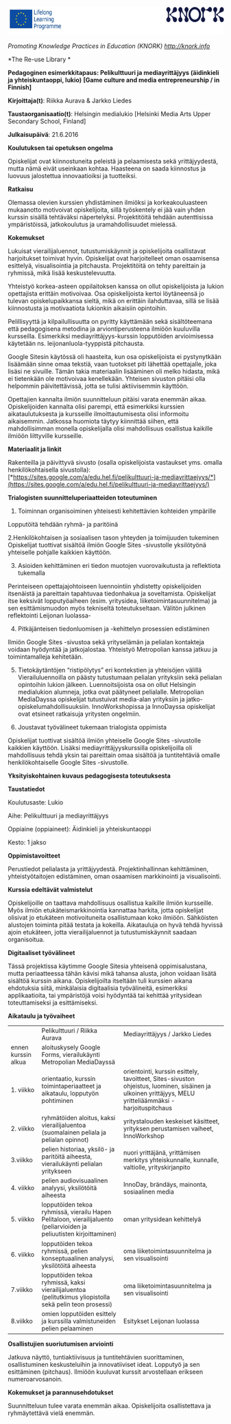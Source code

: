 <img src="images\deec1553b38b39d67e245e68ea406779573a2eb6/media/image1.png" width="624" height="65" />

*Promoting Knowledge Practices in Education (KNORK) http://knork.info*

*The Re-use Library *

**Pedagoginen esimerkkitapaus: Pelikulttuuri ja mediayrittäjyys (äidinkieli ja yhteiskuntaoppi, lukio)** **\[Game culture and media entrepreneurship / in Finnish\]**

**Kirjoittaja(t)**: Riikka Aurava & Jarkko Liedes

**Taustaorganisaatio(t)**: Helsingin medialukio \[Helsinki Media Arts Upper Secondary School, Finland\]

**Julkaisupäivä**: 21.6.2016

**Koulutuksen tai opetuksen ongelma**

Opiskelijat ovat kiinnostuneita peleistä ja pelaamisesta sekä yrittäjyydestä, mutta nämä eivät useinkaan kohtaa. Haasteena on saada kiinnostus ja luovuus jalostettua innovaatioiksi ja tuotteiksi.

**Ratkaisu**

Olemassa olevien kurssien yhdistäminen ilmiöksi ja korkeakouluasteen mukaanotto motivoivat opiskelijoita, sillä työskentely ei jää vain yhden kurssin sisällä tehtäväksi näpertelyksi. Projektitöitä tehdään autenttisissa ympäristöissä, jatkokoulutus ja uramahdollisuudet mielessä.

**Kokemukset**

Lukuisat vierailijaluennot, tutustumiskäynnit ja opiskelijoita osallistavat harjoitukset toimivat hyvin. Opiskelijat ovat harjoitelleet oman osaamisensa esittelyä, visualisointia ja pitchausta. Projektitöitä on tehty pareittain ja ryhmissä, mikä lisää keskustelevuutta.

Yhteistyö korkea-asteen oppilaitoksen kanssa on ollut opiskelijoista ja lukion opettajista erittäin motivoivaa. Osa opiskelijoista kertoi löytäneensä jo tulevan opiskelupaikkansa sieltä, mikä on erittäin ilahduttavaa, sillä se lisää kiinnostusta ja motivaatiota lukionkin aikaisiin opintoihin.

Pelillisyyttä ja kilpailullisuutta on pyritty käyttämään sekä sisältöteemana että pedagogisena metodina ja arviontiperusteena ilmiöön kuuluvilla kursseilla. Esimerkiksi mediayrittäjyys-kurssin lopputöiden arvioimisessa käytetään ns. leijonanluola-tyyppistä pitchausta.

Google Sitesin käytössä oli haasteita, kun osa opiskelijoista ei pystynytkään lisäämään sinne omaa tekstiä, vaan tuotokset piti lähettää opettajalle, joka lisäsi ne sivuille. Tämän takia materiaalin lisääminen oli melko hidasta, mikä ei tietenkään ole motivoivaa kenellekään. Yhteisen sivuston pitäisi olla helpommin päivitettävissä, jotta se tulisi aktiivisemmin käyttöön.

Opettajien kannalta ilmiön suunnitteluun pitäisi varata enemmän aikaa. Opiskelijoiden kannalta olisi parempi, että esimerkiksi kurssien aikataulutuksesta ja kursseille ilmoittautumisesta olisi informoitu aikaisemmin. Jatkossa huomiota täytyy kiinnittää siihen, että mahdollisimman monella opiskelijalla olisi mahdollisuus osallistua kaikille ilmiöön liittyville kursseille.

**Materiaalit ja linkit**

Rakenteilla ja päivittyvä sivusto (osalla opiskelijoista vastaukset yms. omalla henkilökohtaisella sivustolla): [*https://sites.google.com/a/edu.hel.fi/pelikulttuuri-ja-mediayrittaejyys/*](https://sites.google.com/a/edu.hel.fi/pelikulttuuri-ja-mediayrittaejyys/)

**Trialogisten suunnitteluperiaatteiden toteutuminen**

1. Toiminnan organisoiminen yhteisesti kehitettävien kohteiden ympärille

Lopputöitä tehdään ryhmä- ja paritöinä

2.Henkilökohtaisen ja sosiaalisen tason yhteyden ja toimijuuden tukeminen Opiskelijat tuottivat sisältöä ilmiön Google Sites -sivustolle yksilötyönä yhteiselle pohjalle kaikkien käyttöön.

3. Asioiden kehittäminen eri tiedon muotojen vuorovaikutusta ja reflektiota tukemalla

Perinteiseen opettajajohtoiseen luennointiin yhdistetty opiskelijoiden itsenäistä ja pareittain tapahtuvaa tiedonhakua ja soveltamista. Opiskelijat itse keksivät lopputyöaiheen (esim. yritysidea, liiketoimintasuunnitelma) ja sen esittämismuodon myös tekniseltä toteutukseltaan. Välitön julkinen reflektointi Leijonan luolassa-

4. Pitkäjänteisen tiedonluomisen ja -kehittelyn prosessien edistäminen

Ilmiön Google Sites -sivustoa sekä yrityselämän ja pelialan kontakteja voidaan hyödyntää ja jatkojalostaa. Yhteistyö Metropolian kanssa jatkuu ja toimintamalleja kehitetään.

5. Tietokäytäntöjen “ristipölytys” eri kontekstien ja yhteisöjen välillä Vierailuluennoilla on päästy tutustumaan pelialan yrityksiin sekä pelialan opintoihin lukion jälkeen. Luennoitsijoista osa on ollut Helsingin medialukion alumneja, jotka ovat päätyneet pelialalle. Metropolian MediaDayssa opiskelijat tutustuivat media-alan yrityksiin ja jatko-opiskelumahdollisuuksiin. InnoWorkshopissa ja InnoDayssa opiskelijat ovat etsineet ratkaisuja yritysten ongelmiin.

6. Joustavat työvälineet tukemaan trialogista oppimista

Opiskelijat tuottivat sisältöä ilmiön yhteiselle Google Sites -sivustolle kaikkien käyttöön. Lisäksi mediayrittäjyyskurssilla opiskelijoilla oli mahdollisuus tehdä yksin tai pareittain omaa sisältöä ja tuntitehtäviä omalle henkilökohtaiselle Google Sites -sivustolle.

**Yksityiskohtainen kuvaus pedagogisesta toteutuksesta**

**Taustatiedot**

Koulutusaste: Lukio

Aihe: Pelikulttuuri ja mediayrittäjyys

Oppiaine (oppiaineet): Äidinkieli ja yhteiskuntaoppi

Kesto: 1 jakso

**Oppimistavoitteet**

Perustiedot pelialasta ja yrittäjyydestä. Projektinhallinnan kehittäminen, yhteistyötaitojen edistäminen, oman osaamisen markkinointi ja visualisointi.

**Kurssia edeltävät valmistelut**

Opiskelijoille on taattava mahdollisuus osallistua kaikille ilmiön kursseille. Myös ilmiön etukäteismarkkinointia kannattaa harkita, jotta opiskelijat olisivat jo etukäteen motivoituneita osallistumaan koko ilmiöön. Sähköisten alustojen toiminta pitää testata ja kokeilla. Aikatauluja on hyvä tehdä hyvissä ajoin etukäteen, jotta vierailijaluennot ja tutustumiskäynnit saadaan organisoitua.

**Digitaaliset työvälineet**

Tässä projektissa käytimme Google Sitesia yhteisenä oppimisalustana, mutta periaatteessa tähän kävisi mikä tahansa alusta, johon voidaan lisätä sisältöä kurssin aikana. Opiskelijoilta itseltään tuli kurssien aikana ehdotuksia siitä, minkälaisia digitaalisia työvälineitä, esimerkiksi applikaatioita, tai ympäristöjä voisi hyödyntää tai kehittää yritysidean toteuttamiseksi ja esittämiseksi.

**Aikataulu ja työvaiheet**

|                     |                                                                                                                        |                                                                                                                                                          |
|---------------------|------------------------------------------------------------------------------------------------------------------------|----------------------------------------------------------------------------------------------------------------------------------------------------------|
|                     | Pelikulttuuri / Riikka Aurava                                                                                          | Mediayrittäjyys / Jarkko Liedes                                                                                                                          |
| ennen kurssin alkua | aloituskysely Google Forms, vierailukäynti Metropolian MediaDayssä                                                     |                                                                                                                                                          |
| 1. viikko           | orientaatio, kurssin toimintaperiaatteet ja aikataulu, lopputyön pohtiminen                                            | orientointi, kurssin esittely, tavoitteet, Sites-sivuston ohjeistus, luominen, sisäinen ja ulkoinen yrittäjyys, MELU yritteliäämmäksi -harjoituspitchaus |
| 2. viikko           | ryhmätöiden aloitus, kaksi vierailijaluentoa (suomalainen peliala ja pelialan opinnot)                                 | yritystalouden keskeiset käsitteet, yrityksen perustamisen vaiheet, InnoWorkshop                                                                         |
| 3.viikko            | pelien historiaa, yksilö- ja paritöitä aiheesta, vierailukäynti pelialan yritykseen                                    | nuori yrittäjänä, yrittämisen merkitys yhteiskunnalle, kunnalle, valtiolle, yrityskirjanpito                                                             |
| 4. viikko           | pelien audiovisuaalinen analyysi, yksilötöitä aiheesta                                                                 | InnoDay, brändäys, mainonta, sosiaalinen media                                                                                                           |
| 5. viikko           | lopputöiden tekoa ryhmissä, vierailu Hapen Pelitaloon, vierailijaluento (peliarvioiden ja peliuutisten kirjoittaminen) | oman yritysidean kehittelyä                                                                                                                              |
| 6. viikko           | lopputöiden tekoa ryhmissä, pelien konseptuaalinen analyysi, yksilötöitä aiheesta                                      | oma liiketoimintasuunnitelma ja sen visualisointi                                                                                                        |
| 7.viikko            | lopputöiden tekoa ryhmissä, kaksi vierailijaluentoa (pelitutkimus yliopistolla sekä pelin teon prosessi)               | oma liiketoimintasuunnitelma ja sen visualisointi                                                                                                        |
| 8.viikko            | omien lopputöiden esittely ja kurssilla valmistuneiden pelien pelaaminen                                               | Esitykset Leijonan luolassa                                                                                                                              |

**Osallistujien suoriutumisen arviointi**

Jatkuva näyttö, tuntiaktiivisuus ja tuntitehtävien suorittaminen, osallistuminen keskusteluihin ja innovatiiviset ideat. Lopputyö ja sen esittäminen (pitchaus). Ilmiöön kuuluvat kurssit arvostellaan erikseen numeroarvosanoin.

**Kokemukset ja parannusehdotukset**

Suunnitteluun tulee varata enemmän aikaa. Opiskelijoita osallistettava ja ryhmäytettävä vielä enemmän.
